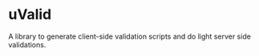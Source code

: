 # uValid
A library to generate client-side validation scripts and do light server side validations.

